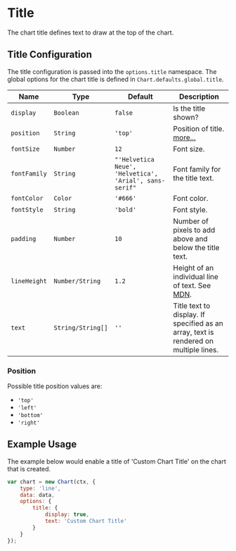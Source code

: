 # Title

The chart title defines text to draw at the top of the chart.

## Title Configuration
The title configuration is passed into the `options.title` namespace. The global options for the chart title is defined in `Chart.defaults.global.title`.

| Name | Type | Default | Description
| ---- | ---- | ------- | -----------
| `display` | `Boolean` | `false` | Is the title shown?
| `position` | `String` | `'top'` | Position of title. [more...](#position)
| `fontSize` | `Number` | `12` | Font size.
| `fontFamily` | `String` |  `"'Helvetica Neue', 'Helvetica', 'Arial', sans-serif"` | Font family for the title text.
| `fontColor` | `Color` | `'#666'` | Font color.
| `fontStyle` | `String` | `'bold'` | Font style.
| `padding` | `Number` | `10` | Number of pixels to add above and below the title text.
| `lineHeight` | `Number/String` | `1.2` | Height of an individual line of text. See [MDN](https://developer.mozilla.org/en-US/docs/Web/CSS/line-height).
| `text` | `String/String[]` | `''` | Title text to display. If specified as an array, text is rendered on multiple lines.

### Position
Possible title position values are:
* `'top'`
* `'left'`
* `'bottom'`
* `'right'`

## Example Usage

The example below would enable a title of 'Custom Chart Title' on the chart that is created.

```javascript
var chart = new Chart(ctx, {
    type: 'line',
    data: data,
    options: {
        title: {
            display: true,
            text: 'Custom Chart Title'
        }
    }
});
```
